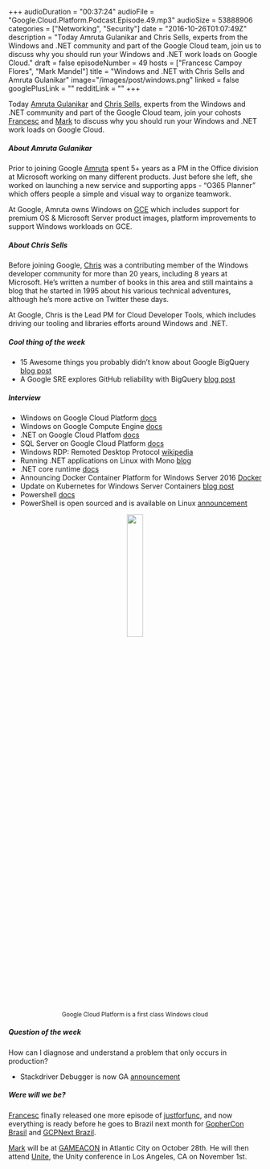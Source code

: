 +++
audioDuration = "00:37:24"
audioFile = "Google.Cloud.Platform.Podcast.Episode.49.mp3"
audioSize = 53888906
categories = ["Networking", "Security"]
date = "2016-10-26T01:07:49Z"
description = "Today Amruta Gulanikar and Chris Sells, experts from the Windows and .NET community and part of the Google Cloud team, join us to discuss why you should run your Windows and .NET work loads on Google Cloud."
draft = false
episodeNumber = 49
hosts = ["Francesc Campoy Flores", "Mark Mandel"]
title = "Windows and .NET with Chris Sells and Amruta Gulanikar"
image="/images/post/windows.png"
linked = false
googlePlusLink = ""
redditLink = ""
+++

Today [Amruta Gulanikar](https://twitter.com/AmrutaGulanikar) and [Chris Sells](https://twitter.com/csells),
experts from the Windows and .NET community and part of the Google Cloud team,
join your cohosts [Francesc](https://twitter.com/francesc) and [Mark](https://twitter.com/Neurotic)
to discuss why you should run your Windows and .NET work loads on Google Cloud.

<!--more-->

##### About Amruta Gulanikar

Prior to joining Google [Amruta](https://twitter.com/AmrutaGulanikar) spent 5+ years as a PM in the Office
division at Microsoft working on many different products. Just before she left, she worked on launching a
new service and supporting apps  - “O365 Planner”  which offers people a simple and visual way to organize
teamwork.

At Google, Amruta owns Windows on [GCE](https://cloud.google.com/compute) which includes support for premium
OS & Microsoft Server product images, platform improvements to support Windows workloads on GCE.

##### About Chris Sells

Before joining Google, [Chris](https://twitter.com/csells) was a contributing member of the Windows developer
community for more than 20 years, including 8 years at Microsoft. He’s written a number of books in this area
and still maintains a blog that he started in 1995 about his various technical adventures, although he’s more
active on Twitter these days.

At Google, Chris is the Lead PM for Cloud Developer Tools, which includes driving our tooling and libraries
efforts around Windows and .NET.

##### Cool thing of the week

- 15 Awesome things you probably didn’t know about Google BigQuery [blog post](https://medium.com/google-cloud/15-awesome-things-you-probably-didnt-know-about-google-bigquery-6654841fa2dc#.u37fvcy4z)
- A Google SRE explores GitHub reliability with BigQuery [blog post](https://cloud.google.com/blog/big-data/2016/10/a-google-sre-explores-github-reliability-with-bigquery)

##### Interview

- Windows on Google Cloud Platform [docs](https://cloud.google.com/windows/)
- Windows on Google Compute Engine [docs](https://cloud.google.com/compute/docs/instances/windows/)
- .NET on Google Cloud Platfom [docs](https://cloud.google.com/dotnet/)
- SQL Server on Google Cloud Platform [docs](https://cloud.google.com/sql-server)
- Windows RDP: Remoted Desktop Protocol [wikipedia](https://en.wikipedia.org/wiki/Remote_Desktop_Protocol)
- Running .NET applications on Linux with Mono [blog](https://www.linux.com/news/running-net-applications-linux-mono)
- .NET core runtime [docs](https://www.microsoft.com/net/core#macos)
- Announcing Docker Container Platform for Windows Server 2016 [Docker](https://www.docker.com/microsoft)
- Update on Kubernetes for Windows Server Containers [blog post](http://blog.kubernetes.io/2016/07/update-on-kubernetes-for-windows-server-containers.html)
- Powershell [docs](https://msdn.microsoft.com/en-us/powershell/mt173057.aspx)
- PowerShell is open sourced and is available on Linux [announcement](https://azure.microsoft.com/en-us/blog/powershell-is-open-sourced-and-is-available-on-linux/)

<div style="text-align: center">
  <img src="/images/post/windows.png" style="margin: auto; width: 25%">
  <p><small>Google Cloud Platform is a first class Windows cloud</small></p>
</div>

##### Question of the week

How can I diagnose and understand a problem that only occurs in production?
- Stackdriver Debugger is now GA [announcement](https://cloudplatform.googleblog.com/2016/10/production-debugging-the-easy-way-with-Stackdriver-Debugger-GA.html)

##### Were will we be?

[Francesc](https://twitter.com/francesc) finally released one more episode of
[justforfunc](https://youtube.com/c/justforfunc), and now everything is ready before he goes to Brazil
next month for [GopherCon Brasil](https://2016.gopherconbr.org/en/) and
[GCPNext Brazil](https://cloudplatformonline.com/NEXT2016-Brazil.html).

[Mark](https://twitter.com/Neurotic) will be at [GAMEACON](http://www.gameacon.com/gameacon-ac)
in Atlantic City on October 28th. He will then attend [Unite](https://unite.unity.com/2016/los-angeles),
the Unity conference in Los Angeles, CA on November 1st.